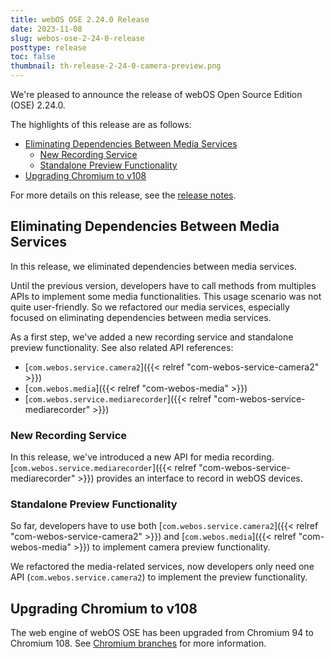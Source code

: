 ```yaml
---
title: webOS OSE 2.24.0 Release
date: 2023-11-08
slug: webos-ose-2-24-0-release
posttype: release
toc: false
thumbnail: th-release-2-24-0-camera-preview.png
---
```


We're pleased to announce the release of webOS Open Source Edition (OSE) 2.24.0.

The highlights of this release are as follows:

- [Eliminating Dependencies Between Media Services](#eliminating-dependencies-between-media-services)
  - [New Recording Service](#new-recording-service)
  - [Standalone Preview Functionality](#standalone-preview-functionality)
- [Upgrading Chromium to v108](#upgrading-chromium-to-v108)

For more details on this release, see the [release notes](/about/release-notes/webos-ose-2-24-0-release-notes).

## Eliminating Dependencies Between Media Services

In this release, we eliminated dependencies between media services.

Until the previous version, developers have to call methods from multiples APIs to implement some media functionalities. This usage scenario was not quite user-friendly. So we refactored our media services, especially focused on eliminating dependencies between media services.

As a first step, we've added a new recording service and standalone preview functionality. See also related API references:

- [`com.webos.service.camera2`]({{< relref "com-webos-service-camera2" >}})
- [`com.webos.media`]({{< relref "com-webos-media" >}})
- [`com.webos.service.mediarecorder`]({{< relref "com-webos-service-mediarecorder" >}}) 

### New Recording Service

In this release, we've introduced a new API for media recording. [`com.webos.service.mediarecorder`]({{< relref "com-webos-service-mediarecorder" >}}) provides an interface to record in webOS devices.

### Standalone Preview Functionality

So far, developers have to use both [`com.webos.service.camera2`]({{< relref "com-webos-service-camera2" >}}) and [`com.webos.media`]({{< relref "com-webos-media" >}}) to implement camera preview functionality.

We refactored the media-related services, now developers only need one API (`com.webos.service.camera2`) to implement the preview functionality.

## Upgrading Chromium to v108

The web engine of webOS OSE has been upgraded from Chromium 94 to Chromium 108. See [Chromium branches](https://chromiumdash.appspot.com/branches) for more information.
